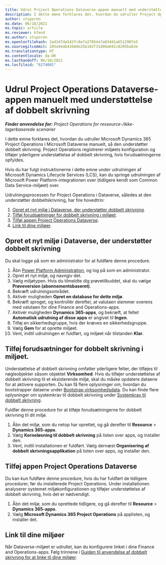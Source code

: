 ```yaml
---
title: Udrul Project Operations Dataverse-appen manuelt med understøttelse af dobbelt skrivning
description: I dette emne forklares det, hvordan du udruller Project Operations Dataverse-appen manuelt, så den understøtter dobbelt skrivning.
author: stsporen
ms.date: 06/18/2021
ms.topic: article
ms.reviewer: kfend
ms.author: stsporen
ms.openlocfilehash: 2ad147da542fc9e7a2705da7a834d1a6512907e5
ms.sourcegitcommit: 205a94ab4168de25b102f31d00a691c8205ba63e
ms.translationtype: HT
ms.contentlocale: da-DK
ms.lasthandoff: 06/18/2021
ms.locfileid: "6274001"
---
```

# <a name="manually-deploy-the-project-operations-dataverse-app-with-dual-write-support"></a>Udrul Project Operations Dataverse-appen manuelt med understøttelse af dobbelt skrivning

_**Finder anvendelse for:** Project Operations for ressource-/ikke-lagerbaserede scenarier_

I dette emne forklares det, hvordan du udruller Microsoft Dynamics 365 Project Operations i Microsoft Dataverse manuelt, så den understøtter dobbelt skrivning. Project Operations registrerer miljøets konfiguration og tilføjer yderligere understøttelse af dobbelt skrivning, hvis forudsætningerne opfyldes.

Hvis du har fulgt instruktionerne i dette emne under udrulningen af Microsoft Dynamics Lifecycle Services (LCS), kan du springe udrulningen af Microsoft Power Platform-integrationen over (tidligere kendt som Common Data Service-miljøet) over.

Udrulningsprocessen for Project Operations i Dataverse, således at den understøtter dobbeltskrivning, har fire hovedtrin:

1. [Opret et nyt miljø i Dataverse, der understøtter dobbelt skrivning](#create).
2. [Tilføj forudsætninger for dobbelt skrivning i miljøet](#prerequisites).
3. [Tilføj appen Project Operations Dataverse](#dataverse).
4. [Link til dine miljøer](#link).

## <a name="create-a-new-environment-in-dataverse-that-supports-dual-write"></a><a name="create"></a>Opret et nyt miljø i Dataverse, der understøtter dobbelt skrivning

Du skal logge på som en administrator for at fuldføre denne procedure.

1. Åbn [Power Platform Administration](https://admin.powerplatform.com), og log på som en administrator.
2. Opret et nyt miljø, og navngiv det.
3. Vælg miljøtypen. Hvis du tilmeldte dig prøvetilbuddet, skal du vælge **Prøveversion (abonnementsbaseret)**.
4. Bekræft udrulningsområdet.
5. Aktivér muligheden **Opret en database for dette miljø**. 
6. Bekræft sproget, og kontrollér derefter, at valutaen stemmer overens med valutaen for dine Finance and Operations-apps.
7. Aktivér muligheden **Dynamics 365-apps**, og bekræft, at feltet **Automatisk udrulning af disse apps** er angivet til **Ingen**.
8. Tilføj en sikkerhedsgruppe, hvis der kræves en sikkerhedsgruppe.
9. Vælg **Gem** for at oprette miljøet.
10. Vent, indtil udrulningen er fuldført, og miljøet når tilstanden **Klar**.

## <a name="add-dual-write-prerequisites-to-the-environment"></a><a name="prerequisites"></a>Tilføj forudsætninger for dobbelt skrivning i miljøet.

Understøttelse af dobbelt skrivning omfatter yderligere felter, der tilføjes til nøgleobjekter såsom objektet **Virksomhed**. Hvis du tilføjer understøttelse af dobbelt skrivning til et eksisterende miljø, skal du måske opdatere dataene for at aktivere supporten. Du kan få flere oplysninger om, hvordan du bootstrapper dataene under [Bootstrap virksomhedsdata](/dynamics365/fin-ops-core/dev-itpro/data-entities/dual-write/bootstrap-company-data). Du kan finde flere oplysninger om systemkrav til dobbelt skrivning under [Systemkrav til dobbelt skrivning](/dynamics365/fin-ops-core/dev-itpro/data-entities/dual-write/dual-write-system-req).

Fuldfør denne procedure for at tilføje forudsætningerne for dobbelt skrivning til dit miljø.

1. Åbn det miljø, som du netop har oprettet, og gå derefter til **Resource** \> **Dynamics 365-apps**.
2. Vælg **Kerneløsning til dobbelt skrivning** på listen over apps, og installer den.
3. Vent, indtil installationen er fuldført. Vælg dernæst **Organisering af dobbelt skrivningsapplikation** på listen over apps, og installer den.

## <a name="add-the-project-operations-dataverse-app"></a><a name="dataverse"></a>Tilføj appen Project Operations Dataverse

Du kan kun fuldføre denne procedure, hvis du har fuldført de tidligere procedurer, før du installerede Project Operations. Under installationen analyserer systemet miljøkonfigurationen og tilføjer understøttelse af dobbelt skrivning, hvis det er nødvendigt.

1. Åbn det miljø, som du oprettede tidligere, og gå derefter til **Resource** \> **Dynamics 365-apps**.
2. Vælg **Microsoft Dynamics 365 Project Operations** på applisten, og installer det.

## <a name="link-your-environments"></a><a name="link"></a>Link til dine miljøer

Når Dataverse-miljøet er udrullet, kan du konfigurere linket i dine Finance and Operations-apps. Følg trinnene i [Guiden til anvendelse af dobbelt skrivning for at linke til dine miljøer](/dynamics365/fin-ops-core/dev-itpro/data-entities/dual-write/link-your-environment).
